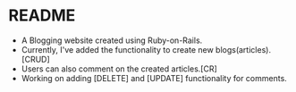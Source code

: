 # README

* A Blogging website created using Ruby-on-Rails.
* Currently, I've added the functionality to create new blogs(articles).[CRUD]
* Users can also comment on the created articles.[CR]
* Working on adding [DELETE] and [UPDATE] functionality for comments.
